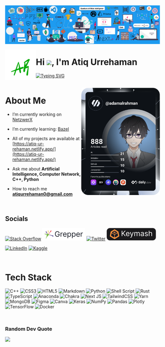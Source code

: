 ![MasterHead](./assets/banner.png)

<a href="https://atiq-ur-rehaman.netlify.app/" target="_blank"><img src="./assets/logo.png" width=100 align="left"></a>

<h1 align="left">Hi <span><img src="https://c.tenor.com/Wx9IEmZZXSoAAAAi/hi.gif" width="30"></span>, I'm Atiq Urrehaman</h1>

[![Typing SVG](https://readme-typing-svg.herokuapp.com?duration=5500&color=C9D1D9&width=500&lines=Quantum+Artificial+Intelligence+Enthusiast+;Artificial+Intelligence+Student;Researcher+|+Developer)](https://git.io/typing-svg)
<br/>
<br/>

<a align="right" href="https://app.daily.dev/Adam"><img align="right" src="https://github.com/Adam-Al-Rahman/Adam-Al-Rahman/blob/master/devcard.svg" width="256" alt="Adam Al-Rahman's Dev Card"/></a>

# About Me

- I’m currently working on [NetzwerX](https://github.com/Adam-Al-Rahman/netzwerx#readme)

- I’m currently learning: [Bazel](https://bazel.build/)

- All of my projects are available at [https://atiq-ur-rehaman.netlify.app/](https://atiq-ur-rehaman.netlify.app/)

- Ask me about **Artificial Intelligence, Computer Network, C++, Python**

- How to reach me **atiqurrehaman0@gmail.com**

<!---
- 📄 Know about my experiences [https://atiq-ur-rehaman.netlify.app/resume.pdf](https://atiq-ur-rehaman.netlify.app/resume.pdf)
--->

<br/>

## Socials

[![Stack Overflow](https://img.shields.io/badge/-Stackoverflow-FE7A16?logo=stack-overflow&logoColor=white)](https://stackoverflow.com/users/14925917) [![Grepper](./assets/grepper.svg)](https://www.codegrepper.com/profile/adam-alrahman) [![Twitter](https://img.shields.io/badge/Twitter-%231DA1F2.svg?logo=Twitter&logoColor=white)](https://twitter.com/@atiq_urrehaman)  [![Keymash](./assets/keymash.svg)](https://keymash.io/profile/Adam-9705/)

[![LinkedIn](https://img.shields.io/badge/linkedin-%230077B5.svg?style=for-the-badge&logo=linkedin&logoColor=white)](https://www.linkedin.com/in/atiq-urrehaman/) [![Kaggle](https://img.shields.io/badge/Kaggle-20BEFF?style=for-the-badge&logo=Kaggle&logoColor=white)](https://kaggle.com/adamalrahman)

<!---
[![CodeForces](https://img.shields.io/badge/Codeforces-445f9d?style=for-the-badge&logo=Codeforces&logoColor=white)](https://codeforces.com/profile/_adam_) [![LeetCode](https://img.shields.io/badge/LeetCode-000000?style=for-the-badge&logo=LeetCode&logoColor=#d16c06)](https://leetcode.com/Adam_Al-Rahman/) [![GoodRead](https://img.shields.io/badge/Goodreads-372213?style=for-the-badge&logo=goodreads&logoColor=white)](https://www.goodreads.com/user/show/146301062-adam-al-rahman)
--->

<br/>

# Tech Stack

![C++](https://img.shields.io/badge/c++-%2300599C.svg?style=flat&logo=c%2B%2B&logoColor=white) ![CSS3](https://img.shields.io/badge/css3-%231572B6.svg?style=flat&logo=css3&logoColor=white) ![HTML5](https://img.shields.io/badge/html5-%23E34F26.svg?style=flat&logo=html5&logoColor=white) ![Markdown](https://img.shields.io/badge/markdown-%23000000.svg?style=flat&logo=markdown&logoColor=white) ![Python](https://img.shields.io/badge/python-3670A0?style=flat&logo=python&logoColor=ffdd54) ![Shell Script](https://img.shields.io/badge/shell_script-%23121011.svg?style=flat&logo=gnu-bash&logoColor=white) ![Rust](https://img.shields.io/badge/rust-%23000000.svg?style=flat&logo=rust&logoColor=white) ![TypeScript](https://img.shields.io/badge/typescript-%23007ACC.svg?style=flat&logo=typescript&logoColor=white) ![Anaconda](https://img.shields.io/badge/Anaconda-%2344A833.svg?style=flat&logo=anaconda&logoColor=white) ![Chakra](https://img.shields.io/badge/chakra-%234ED1C5.svg?style=flat&logo=chakraui&logoColor=white) ![Next JS](https://img.shields.io/badge/Next-black?style=flat&logo=next.js&logoColor=white) ![TailwindCSS](https://img.shields.io/badge/tailwindcss-%2338B2AC.svg?style=flat&logo=tailwind-css&logoColor=white) ![Yarn](https://img.shields.io/badge/yarn-%232C8EBB.svg?style=flat&logo=yarn&logoColor=white) ![MongoDB](https://img.shields.io/badge/MongoDB-%234ea94b.svg?style=flat&logo=mongodb&logoColor=white) ![Figma](https://img.shields.io/badge/figma-%23F24E1E.svg?style=flat&logo=figma&logoColor=white) ![Canva](https://img.shields.io/badge/Canva-%2300C4CC.svg?style=flat&logo=Canva&logoColor=white) ![Keras](https://img.shields.io/badge/Keras-%23D00000.svg?style=flat&logo=Keras&logoColor=white) ![NumPy](https://img.shields.io/badge/numpy-%23013243.svg?style=flat&logo=numpy&logoColor=white) ![Pandas](https://img.shields.io/badge/pandas-%23150458.svg?style=flat&logo=pandas&logoColor=white) ![Plotly](https://img.shields.io/badge/Plotly-%233F4F75.svg?style=flat&logo=plotly&logoColor=white) ![TensorFlow](https://img.shields.io/badge/TensorFlow-%23FF6F00.svg?style=flat&logo=TensorFlow&logoColor=white) ![Docker](https://img.shields.io/badge/docker-%230db7ed.svg?style=flat&logo=docker&logoColor=white)
<!-- ![CMake](https://img.shields.io/badge/CMake-%23008FBA.svg?style=flat&logo=cmake&logoColor=white) -->

<!---
![GraphQL](https://img.shields.io/badge/-GraphQL-E10098?style=flat&logo=graphql&logoColor=white) ![Apollo-GraphQL](https://img.shields.io/badge/-ApolloGraphQL-311C87?style=flat&logo=apollo-graphql) ![Neo4J](https://img.shields.io/badge/Neo4j-008CC1?style=flat&logo=neo4j&logoColor=white) ![Styled Components](https://img.shields.io/badge/styled--components-DB7093?style=flat&logo=styled-components&logoColor=white) ![Heroku](https://img.shields.io/badge/heroku-%23430098.svg?style=flat&logo=heroku&logoColor=white) ![Netlify](https://img.shields.io/badge/netlify-%23000000.svg?style=flat&logo=netlify&logoColor=#00C7B7) ![MySQL](https://img.shields.io/badge/mysql-%2300f.svg?style=flat&logo=mysql&logoColor=white)
--->

<br/>

### Random Dev Quote

![](https://quotes-github-readme.vercel.app/api?type=horizontal&theme=radical)

